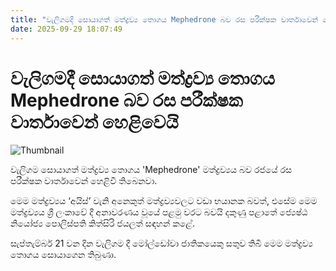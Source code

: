 ```yaml
---
title: "වැලිගමදී සොයාගත් මත්ද්‍රව්‍ය තොගය Mephedrone බව රස පරීක්ෂක වාර්තාවෙන් හෙළිවෙයි"
date: 2025-09-29 18:07:49
---
```


# වැලිගමදී සොයාගත් මත්ද්‍රව්‍ය තොගය Mephedrone බව රස පරීක්ෂක වාර්තාවෙන් හෙළිවෙයි

![Thumbnail](https://helakuru.sgp1.cdn.digitaloceanspaces.com/esana/images/lib/ice-drags[1].jpg)

වැලිගම සොයාගත් මත්ද්‍රව්‍ය තොගය 'Mephedrone' මත්ද්‍රව්‍යය බව රජයේ රස පරීක්ෂක වාර්තාවෙන් හෙළිවී තිබෙනවා.

මෙම මත්ද්‍රව්‍යය ‘අයිස්’ වැනි අනෙකුත් මත්ද්‍රව්‍යවලට වඩා භයානක බවත්, එසේම මෙම මත්ද්‍රව්‍යය ශ්‍රී ලංකාවේ දී අනාවරණය වූයේ පළමු වරට බවයි දකුණු පළාතේ ජ්‍යෙෂ්ඨ නියෝජ්‍ය පොලිස්පති කිත්සිරි ජයලත් සඳහන් කළේ.

සැප්තැම්බර් 21 වන දින වැලිගම දී මෝල්ඩෝවා ජාතිකයෙකු සතුව තිබී මෙම මත්ද්‍රව්‍ය තොගය සොයාගෙන තිබුණා.

